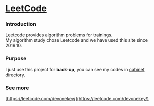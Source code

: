 # [LeetCode](https://leetcode.com/)
### Introduction
Leetcode provides algorithm problems for trainings.  
My algorithm study chose Leetcode and we have used this site since 2019.10.

### Purpose
I just use this project for __back-up__, you can see my codes in [cabinet](/cabinet/) directory.

### See more
[https://leetcode.com/devonekey/](https://leetcode.com/devonekey/)
